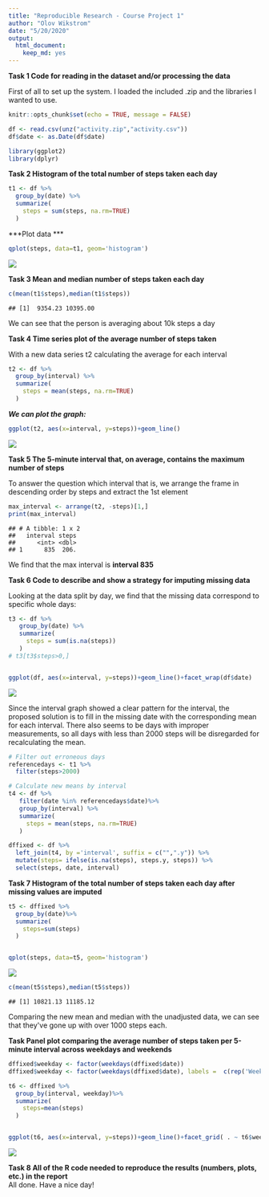 ```yaml
---
title: "Reproducible Research - Course Project 1"
author: "Olov Wikstrom"
date: "5/20/2020"
output: 
  html_document: 
    keep_md: yes
---
```

    
**Task 1 Code for reading in the dataset and/or processing the data**

First of all to set up the system. I loaded the included .zip and the libraries I wanted to use.



```r
knitr::opts_chunk$set(echo = TRUE, message = FALSE)

df <- read.csv(unz("activity.zip","activity.csv"))
df$date <- as.Date(df$date)

library(ggplot2)
library(dplyr)
```
       
**Task 2 Histogram of the total number of steps taken each day**


```r
t1 <- df %>%
  group_by(date) %>%
  summarize(
    steps = sum(steps, na.rm=TRUE)
  )
```
    
***Plot data ***



```r
qplot(steps, data=t1, geom='histogram')  
```

![](PA1_template_files/figure-html/Plot1-1.png)<!-- -->
     
**Task 3 Mean and median number of steps taken each day**

```r
c(mean(t1$steps),median(t1$steps))
```

```
## [1]  9354.23 10395.00
```
We can see that the person is averaging about 10k steps a day
  
**Task 4 Time series plot of the average number of steps taken**

With a new data series t2 calculating the average for each interval

```r
t2 <- df %>%
  group_by(interval) %>%
  summarize(
    steps = mean(steps, na.rm=TRUE)
  )
```
    
***We can plot the graph:***


```r
ggplot(t2, aes(x=interval, y=steps))+geom_line()  
```

![](PA1_template_files/figure-html/Plot2-1.png)<!-- -->
      
**Task 5 The 5-minute interval that, on average, contains the maximum number of steps**

To answer the question which interval that is, we arrange the frame in descending order by steps and extract the 1st element

```r
max_interval <- arrange(t2, -steps)[1,]
print(max_interval)
```

```
## # A tibble: 1 x 2
##   interval steps
##      <int> <dbl>
## 1      835  206.
```
 We find that the max interval is **interval 835**  


  
**Task 6 Code to describe and show a strategy for imputing missing data**

Looking at the data split by day, we find that the missing data correspond to specific whole days:

```r
t3 <- df %>%
   group_by(date) %>%
   summarize(
     steps = sum(is.na(steps))
   )
# t3[t3$steps>0,]


ggplot(df, aes(x=interval, y=steps))+geom_line()+facet_wrap(df$date)  
```

![](PA1_template_files/figure-html/plotdays-1.png)<!-- -->
    
Since the interval graph showed a clear pattern for the interval, the proposed solution is to fill in the missing date with the corresponding mean for each interval. There also seems to be days with improper measurements, so all days with less than 2000 steps will be disregarded for recalculating the mean.


```r
# Filter out erroneous days
referencedays <- t1 %>%
  filter(steps>2000)

# Calculate new means by interval
t4 <- df %>%
   filter(date %in% referencedays$date)%>%
   group_by(interval) %>%
   summarize(
     steps = mean(steps, na.rm=TRUE)
   )

dffixed <- df %>%
  left_join(t4, by ='interval', suffix = c("",".y")) %>%
  mutate(steps= ifelse(is.na(steps), steps.y, steps)) %>%
  select(steps, date, interval)
```
     
**Task 7 Histogram of the total number of steps taken each day after missing values are imputed**


```r
t5 <- dffixed %>%
  group_by(date)%>%
  summarize(
    steps=sum(steps)
  )


qplot(steps, data=t5, geom='histogram')
```

![](PA1_template_files/figure-html/newhist-1.png)<!-- -->

```r
c(mean(t5$steps),median(t5$steps))
```

```
## [1] 10821.13 11185.12
```
Comparing the new mean and median with the unadjusted data, we can see that they've gone up with over 1000 steps each.  


**Task Panel plot comparing the average number of steps taken per 5-minute interval across weekdays and weekends**

```r
dffixed$weekday <- factor(weekdays(dffixed$date))
dffixed$weekday <- factor(weekdays(dffixed$date), labels =  c(rep('Weekday',5), rep('Weekend',2)))

t6 <- dffixed %>%
  group_by(interval, weekday)%>%
  summarize(
    steps=mean(steps)
  )


ggplot(t6, aes(x=interval, y=steps))+geom_line()+facet_grid( . ~ t6$weekday)
```

![](PA1_template_files/figure-html/weekplot-1.png)<!-- -->
     
**Task 8 All of the R code needed to reproduce the results (numbers, plots, etc.) in the report**  
All done. Have a nice day!
